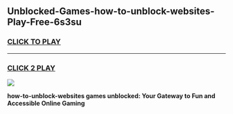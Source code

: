 
## Unblocked-Games-how-to-unblock-websites-Play-Free-6s3su
<h3>
<a href="https://premium76.site?title=how-to-unblock-websites&ref=21A">CLICK TO PLAY</a></h3>
<hr>

<h3>
<a href="https://premium76.site?title=how-to-unblock-websites&ref=21A">CLICK 2 PLAY</a>
  
</h3>

<a href="https://premium76.site?title=how-to-unblock-websites&ref=21A"><img src="https://clearcache.store/games.png"></a>


**how-to-unblock-websites games unblocked: Your Gateway to Fun and Accessible Online Gaming**
